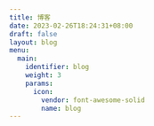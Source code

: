 ```yaml
---
title: 博客
date: 2023-02-26T18:24:31+08:00
draft: false
layout: blog
menu:
  main:
    identifier: blog
    weight: 3
    params:
      icon: 
        vendor: font-awesome-solid
        name: blog
---
```

